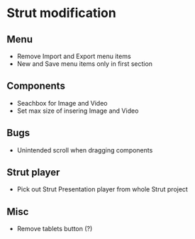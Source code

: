 Strut modification
==================

## Menu
+ Remove Import and Export menu items
+ New and Save menu items only in first section

## Components
+ Seachbox for Image and Video
+ Set max size of insering Image and Video

## Bugs
+ Unintended scroll when dragging components

## Strut player
+ Pick out Strut Presentation player from whole Strut project

## Misc
+ Remove tablets button (?)